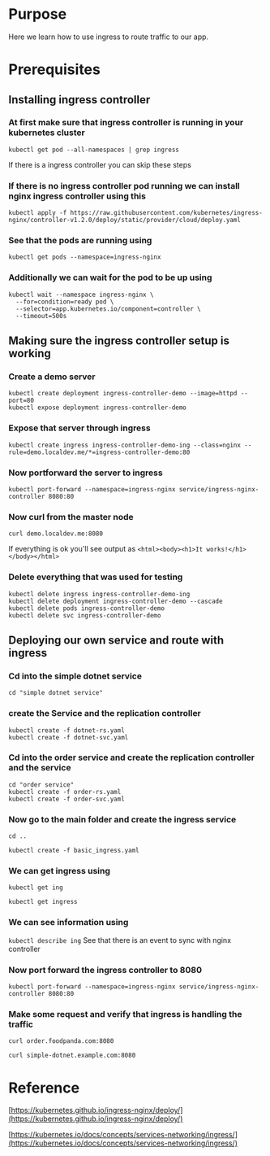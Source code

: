 # Purpose
Here we learn how to use ingress to route traffic to our app.

# Prerequisites
## Installing ingress controller
### At first make sure that ingress controller is running in your kubernetes cluster
`kubectl get pod --all-namespaces | grep ingress`

If there is a ingress controller you can skip these steps

### If there is no ingress controller pod running we can install nginx ingress controller using this
`kubectl apply -f https://raw.githubusercontent.com/kubernetes/ingress-nginx/controller-v1.2.0/deploy/static/provider/cloud/deploy.yaml`

### See that the pods are running using
`kubectl get pods --namespace=ingress-nginx`

### Additionally we can wait for the pod to be up using
```
kubectl wait --namespace ingress-nginx \
  --for=condition=ready pod \
  --selector=app.kubernetes.io/component=controller \
  --timeout=500s
```

## Making sure the ingress controller setup is working

### Create a demo server
```
kubectl create deployment ingress-controller-demo --image=httpd --port=80
kubectl expose deployment ingress-controller-demo
```

### Expose that server through ingress
```
kubectl create ingress ingress-controller-demo-ing --class=nginx --rule=demo.localdev.me/*=ingress-controller-demo:80
```

### Now portforward the server to ingress
`kubectl port-forward --namespace=ingress-nginx service/ingress-nginx-controller 8080:80`

### Now curl from the master node
`curl demo.localdev.me:8080`

If everything is ok you'll see output as `<html><body><h1>It works!</h1></body></html>`
<!-- TODO: add image 01 -->

### Delete everything that was used for testing
```
kubectl delete ingress ingress-controller-demo-ing
kubectl delete deployment ingress-controller-demo --cascade
kubectl delete pods ingress-controller-demo
kubectl delete svc ingress-controller-demo
```

## Deploying our own service and route with ingress
### Cd into the simple dotnet service
`cd "simple dotnet service"`

### create the Service and the replication controller
```
kubectl create -f dotnet-rs.yaml
kubectl create -f dotnet-svc.yaml
```

### Cd into the order service and create the replication controller and the service
```
cd "order service"
kubectl create -f order-rs.yaml
kubectl create -f order-svc.yaml
```

### Now go to the main folder and create the ingress service
`cd ..`

`kubectl create -f basic_ingress.yaml`

### We can get ingress using
`kubectl get ing`

`kubectl get ingress`

### We can see information using 
`kubectl describe ing`
See that there is an event to sync with nginx controller

### Now port forward the ingress controller to 8080
`kubectl port-forward --namespace=ingress-nginx service/ingress-nginx-controller 8080:80`


### Make some request and verify that ingress is handling the traffic
`curl order.foodpanda.com:8080`

`curl simple-dotnet.example.com:8080`
# Reference
[https://kubernetes.github.io/ingress-nginx/deploy/](https://kubernetes.github.io/ingress-nginx/deploy/)

[https://kubernetes.io/docs/concepts/services-networking/ingress/](https://kubernetes.io/docs/concepts/services-networking/ingress/)